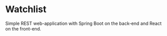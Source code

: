 # Watchlist

Simple REST web-application with Spring Boot on the back-end and React on the front-end.
